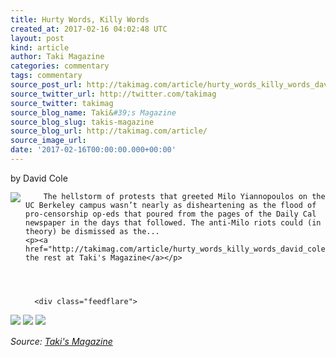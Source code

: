 ```yaml
---
title: Hurty Words, Killy Words
created_at: 2017-02-16 04:02:48 UTC
layout: post
kind: article
author: Taki Magazine
categories: commentary
tags: commentary
source_post_url: http://takimag.com/article/hurty_words_killy_words_david_cole
source_twitter_url: http://twitter.com/takimag
source_twitter: takimag
source_blog_name: Taki&#39;s Magazine
source_blog_slug: takis-magazine
source_blog_url: http://takimag.com/article/
source_image_url: 
date: '2017-02-16T00:00:00.000+00:00'
---
```

by David Cole<br />
	  

<img src="http://takimag.com/images/uploads/bigstock-politics-cartoon-45017044.jpg" style="float:left;margin-right:8px;"/>
	






	
		The hellstorm of protests that greeted Milo Yiannopoulos on the UC Berkeley campus wasn’t nearly as disheartening as the flood of pro-censorship op-eds that poured from the pages of the Daily Cal newspaper in the days that followed. The anti-Milo riots could (in theory) be dismissed as the...
	<p><a href="http://takimag.com/article/hurty_words_killy_words_david_cole">Read the rest at Taki's Magazine</a></p>
						
	  
	  
	  
	  <div class="feedflare">
<a href="http://feeds.feedburner.com/~ff/takimag?a=Yg6Lau3WKEk:4Xuf6F8TRzQ:yIl2AUoC8zA"><img src="http://feeds.feedburner.com/~ff/takimag?d=yIl2AUoC8zA" border="0"></img></a> <a href="http://feeds.feedburner.com/~ff/takimag?a=Yg6Lau3WKEk:4Xuf6F8TRzQ:qj6IDK7rITs"><img src="http://feeds.feedburner.com/~ff/takimag?d=qj6IDK7rITs" border="0"></img></a> <a href="http://feeds.feedburner.com/~ff/takimag?a=Yg6Lau3WKEk:4Xuf6F8TRzQ:gIN9vFwOqvQ"><img src="http://feeds.feedburner.com/~ff/takimag?i=Yg6Lau3WKEk:4Xuf6F8TRzQ:gIN9vFwOqvQ" border="0"></img></a>
</div><img src="http://feeds.feedburner.com/~r/takimag/~4/Yg6Lau3WKEk" height="1" width="1" alt=""/><div class="">
    <i>Source: <a href="http://takimag.com/article/">Taki&#39;s Magazine</a></i>
</div>

